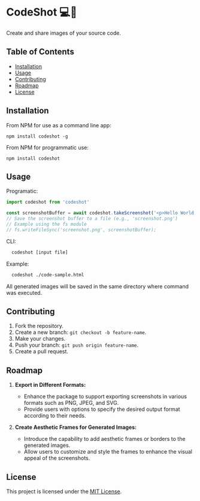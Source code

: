 <h1>CodeShot 💻📸</h1>

Create and share images of your source code.

## Table of Contents
- [Installation](#installation)
- [Usage](#usage)
- [Contributing](#contributing)
- [Roadmap](#roadmap)
- [License](#license)

## Installation
From NPM for use as a command line app:

    npm install codeshot -g

From NPM for programmatic use:

    npm install codeshot

## Usage

Programatic:

```typescript
import codeshot from 'codeshot'

const screenshotBuffer = await codeshot.takeScreenshot('<p>Hello World!</p>', 'html')
// Save the screenshot buffer to a file (e.g., 'screenshot.png')
// Example using the fs module
// fs.writeFileSync('screenshot.png', screenshotBuffer);
```
CLI:

```bash
  codeshot [input file]
```
Example:

```bash
  codeshot ./code-sample.html
```
All generated images will be saved in the same directory where command was executed.

## Contributing
1. Fork the repository.
2. Create a new branch: `git checkout -b feature-name`.
3. Make your changes.
4. Push your branch: `git push origin feature-name`.
5. Create a pull request.

## Roadmap

1. **Export in Different Formats:**
   - Enhance the package to support exporting screenshots in various formats such as PNG, JPEG, and SVG.
   - Provide users with options to specify the desired output format according to their needs.

2. **Create Aesthetic Frames for Generated Images:**
   - Introduce the capability to add aesthetic frames or borders to the generated images.
   - Allow users to customize and style the frames to enhance the visual appeal of the screenshots.

## License
This project is licensed under the [MIT License](https://opensource.org/license/mit/).
